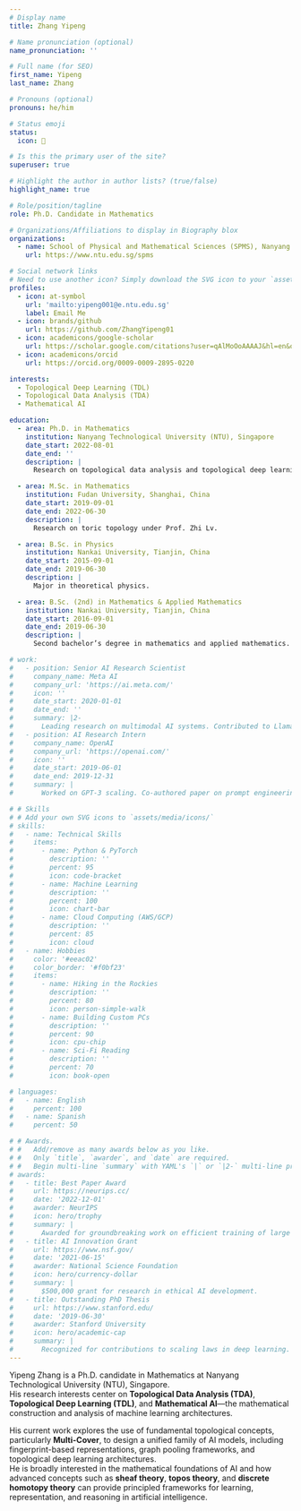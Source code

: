 ```yaml
---
# Display name
title: Zhang Yipeng

# Name pronunciation (optional)
name_pronunciation: ''

# Full name (for SEO)
first_name: Yipeng
last_name: Zhang

# Pronouns (optional)
pronouns: he/him

# Status emoji
status:
  icon: 📘

# Is this the primary user of the site?
superuser: true

# Highlight the author in author lists? (true/false)
highlight_name: true

# Role/position/tagline
role: Ph.D. Candidate in Mathematics

# Organizations/Affiliations to display in Biography blox
organizations:
  - name: School of Physical and Mathematical Sciences (SPMS), Nanyang Technological University (NTU)
    url: https://www.ntu.edu.sg/spms

# Social network links
# Need to use another icon? Simply download the SVG icon to your `assets/media/icons/` folder.
profiles:
  - icon: at-symbol
    url: 'mailto:yipeng001@e.ntu.edu.sg'
    label: Email Me
  - icon: brands/github
    url: https://github.com/ZhangYipeng01
  - icon: academicons/google-scholar
    url: https://scholar.google.com/citations?user=qAlMoOoAAAAJ&hl=en&oi=sra
  - icon: academicons/orcid
    url: https://orcid.org/0009-0009-2895-0220

interests:
  - Topological Deep Learning (TDL)
  - Topological Data Analysis (TDA)
  - Mathematical AI

education:
  - area: Ph.D. in Mathematics
    institution: Nanyang Technological University (NTU), Singapore
    date_start: 2022-08-01
    date_end: ''
    description: |
      Research on topological data analysis and topological deep learning under Prof. Kelin Xia.

  - area: M.Sc. in Mathematics
    institution: Fudan University, Shanghai, China
    date_start: 2019-09-01
    date_end: 2022-06-30
    description: |
      Research on toric topology under Prof. Zhi Lv.

  - area: B.Sc. in Physics
    institution: Nankai University, Tianjin, China
    date_start: 2015-09-01
    date_end: 2019-06-30
    description: |
      Major in theoretical physics.

  - area: B.Sc. (2nd) in Mathematics & Applied Mathematics
    institution: Nankai University, Tianjin, China
    date_start: 2016-09-01
    date_end: 2019-06-30
    description: |
      Second bachelor’s degree in mathematics and applied mathematics.

# work:
#   - position: Senior AI Research Scientist
#     company_name: Meta AI
#     company_url: 'https://ai.meta.com/'
#     icon: ''
#     date_start: 2020-01-01
#     date_end: ''
#     summary: |2-
#       Leading research on multimodal AI systems. Contributed to Llama 2 and other open-source models. 50+ citations in 3 years.
#   - position: AI Research Intern
#     company_name: OpenAI
#     company_url: 'https://openai.com/'
#     icon: ''
#     date_start: 2019-06-01
#     date_end: 2019-12-31
#     summary: |
#       Worked on GPT-3 scaling. Co-authored paper on prompt engineering.

# # Skills
# # Add your own SVG icons to `assets/media/icons/`
# skills:
#   - name: Technical Skills
#     items:
#       - name: Python & PyTorch
#         description: ''
#         percent: 95
#         icon: code-bracket
#       - name: Machine Learning
#         description: ''
#         percent: 100
#         icon: chart-bar
#       - name: Cloud Computing (AWS/GCP)
#         description: ''
#         percent: 85
#         icon: cloud
#   - name: Hobbies
#     color: '#eeac02'
#     color_border: '#f0bf23'
#     items:
#       - name: Hiking in the Rockies
#         description: ''
#         percent: 80
#         icon: person-simple-walk
#       - name: Building Custom PCs
#         description: ''
#         percent: 90
#         icon: cpu-chip
#       - name: Sci-Fi Reading
#         description: ''
#         percent: 70
#         icon: book-open

# languages:
#   - name: English
#     percent: 100
#   - name: Spanish
#     percent: 50

# # Awards.
# #   Add/remove as many awards below as you like.
# #   Only `title`, `awarder`, and `date` are required.
# #   Begin multi-line `summary` with YAML's `|` or `|2-` multi-line prefix and indent 2 spaces below.
# awards:
#   - title: Best Paper Award
#     url: https://neurips.cc/
#     date: '2022-12-01'
#     awarder: NeurIPS
#     icon: hero/trophy
#     summary: |
#       Awarded for groundbreaking work on efficient training of large models.
#   - title: AI Innovation Grant
#     url: https://www.nsf.gov/
#     date: '2021-06-15'
#     awarder: National Science Foundation
#     icon: hero/currency-dollar
#     summary: |
#       $500,000 grant for research in ethical AI development.
#   - title: Outstanding PhD Thesis
#     url: https://www.stanford.edu/
#     date: '2019-06-30'
#     awarder: Stanford University
#     icon: hero/academic-cap
#     summary: |
#       Recognized for contributions to scaling laws in deep learning.
---
```


Yipeng Zhang is a Ph.D. candidate in Mathematics at Nanyang Technological University (NTU), Singapore.  
His research interests center on **Topological Data Analysis (TDA)**, **Topological Deep Learning (TDL)**, and **Mathematical AI**—the mathematical construction and analysis of machine learning architectures.  

His current work explores the use of fundamental topological concepts, particularly **Multi-Cover**, to design a unified family of AI models, including fingerprint-based representations, graph pooling frameworks, and topological deep learning architectures.  
He is broadly interested in the mathematical foundations of AI and how advanced concepts such as **sheaf theory**, **topos theory**, and **discrete homotopy theory** can provide principled frameworks for learning, representation, and reasoning in artificial intelligence.
